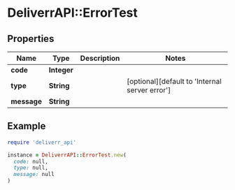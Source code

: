 # DeliverrAPI::ErrorTest

## Properties

| Name | Type | Description | Notes |
| ---- | ---- | ----------- | ----- |
| **code** | **Integer** |  |  |
| **type** | **String** |  | [optional][default to &#39;Internal server error&#39;] |
| **message** | **String** |  |  |

## Example

```ruby
require 'deliverr_api'

instance = DeliverrAPI::ErrorTest.new(
  code: null,
  type: null,
  message: null
)
```


